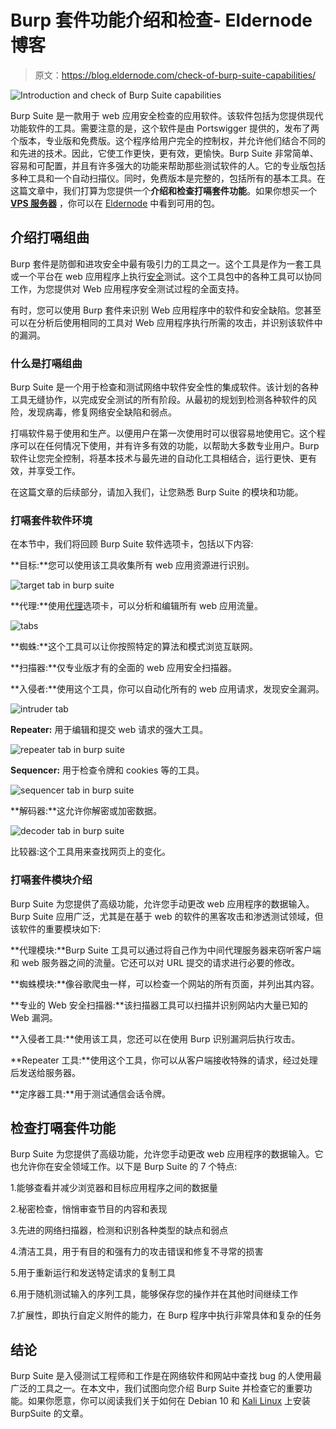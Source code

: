 # Burp 套件功能介绍和检查- Eldernode 博客

> 原文：<https://blog.eldernode.com/check-of-burp-suite-capabilities/>

![Introduction and check of Burp Suite capabilities](img/ab9474b9160d5d04c829e0f08bd54630.png)

Burp Suite 是一款用于 web 应用安全检查的应用软件。该软件包括为您提供现代功能软件的工具。需要注意的是，这个软件是由 Portswigger 提供的，发布了两个版本，专业版和免费版。这个程序给用户完全的控制权，并允许他们结合不同的和先进的技术。因此，它使工作更快，更有效，更愉快。Burp Suite 非常简单、容易和可配置，并且有许多强大的功能来帮助那些测试软件的人。它的专业版包括多种工具和一个自动扫描仪。同时，免费版本是完整的，包括所有的基本工具。在这篇文章中，我们打算为您提供一个**介绍和检查打嗝套件功能**。如果你想买一个 **[VPS 服务器](https://eldernode.com/vps/)** ，你可以在 [Eldernode](https://eldernode.com/) 中看到可用的包。

## **介绍打嗝组曲**

Burp 套件是防御和进攻安全中最有吸引力的工具之一。这个工具是作为一套工具或一个平台在 web 应用程序上执行[安全](https://blog.eldernode.com/tag/security/)测试。这个工具包中的各种工具可以协同工作，为您提供对 Web 应用程序安全测试过程的全面支持。

有时，您可以使用 Burp 套件来识别 Web 应用程序中的软件和安全缺陷。您甚至可以在分析后使用相同的工具对 Web 应用程序执行所需的攻击，并识别该软件中的漏洞。

### **什么是打嗝组曲**

Burp Suite 是一个用于检查和测试网络中软件安全性的集成软件。该计划的各种工具无缝协作，以完成安全测试的所有阶段。从最初的规划到检测各种软件的风险，发现病毒，修复网络安全缺陷和弱点。

打嗝软件易于使用和生产。以便用户在第一次使用时可以很容易地使用它。这个程序可以在任何情况下使用，并有许多有效的功能，以帮助大多数专业用户。Burp 软件让您完全控制，将基本技术与最先进的自动化工具相结合，运行更快、更有效，并享受工作。

在这篇文章的后续部分，请加入我们，让您熟悉 Burp Suite 的模块和功能。

### **打嗝套件软件环境**

在本节中，我们将回顾 Burp Suite 软件选项卡，包括以下内容:

**目标:**您可以使用该工具收集所有 web 应用资源进行识别。

![target tab in burp suite](img/90edeaa93184ad57c0e956c8f1c1933e.png)

**代理:**使用[代理](https://blog.eldernode.com/setup-proxy-on-burp-suite/)选项卡，可以分析和编辑所有 web 应用流量。

![tabs](img/7b2db76bbd2ddfa425107599d6baa685.png)

**蜘蛛:**这个工具可以让你按照特定的算法和模式浏览互联网。

**扫描器:**仅专业版才有的全面的 web 应用安全扫描器。

**入侵者:**使用这个工具，你可以自动化所有的 web 应用请求，发现安全漏洞。

![intruder tab](img/9bf5da6ec2a21337d92dac8f5bca2277.png)

**Repeater:** 用于编辑和提交 web 请求的强大工具。

![repeater tab in burp suite](img/2bad196d21a6f8bc2c36cd74431e3f31.png)

**Sequencer:** 用于检查令牌和 cookies 等的工具。

![sequencer tab in burp suite](img/c8261b68e16294ebd6de4a4d8e33babd.png)

**解码器:**这允许你解密或加密数据。

![decoder tab in burp suite](img/8aa421a9d4e62457d2e60c9e952b6031.png)

比较器:这个工具用来查找网页上的变化。

### **打嗝套件模块介绍**

Burp Suite 为您提供了高级功能，允许您手动更改 web 应用程序的数据输入。Burp Suite 应用广泛，尤其是在基于 web 的软件的黑客攻击和渗透测试领域，但该软件的重要模块如下:

**代理模块:**Burp Suite 工具可以通过将自己作为中间代理服务器来窃听客户端和 web 服务器之间的流量。它还可以对 URL 提交的请求进行必要的修改。

**蜘蛛模块:**像谷歌爬虫一样，可以检查一个网站的所有页面，并列出其内容。

**专业的 Web 安全扫描器:**该扫描器工具可以扫描并识别网站内大量已知的 Web 漏洞。

**入侵者工具:**使用该工具，您还可以在使用 Burp 识别漏洞后执行攻击。

**Repeater 工具:**使用这个工具，你可以从客户端接收特殊的请求，经过处理后发送给服务器。

**定序器工具:**用于测试通信会话令牌。

## **检查打嗝套件功能**

Burp Suite 为您提供了高级功能，允许您手动更改 web 应用程序的数据输入。它也允许你在安全领域工作。以下是 Burp Suite 的 7 个特点:

1.能够查看并减少浏览器和目标应用程序之间的数据量

2.秘密检查，悄悄审查节目的内容和表现

3.先进的网络扫描器，检测和识别各种类型的缺点和弱点

4.清洁工具，用于有目的和强有力的攻击错误和修复不寻常的损害

5.用于重新运行和发送特定请求的复制工具

6.用于随机测试输入的序列工具，能够保存您的操作并在其他时间继续工作

7.扩展性，即执行自定义附件的能力，在 Burp 程序中执行非常具体和复杂的任务

## 结论

Burp Suite 是入侵测试工程师和工作是在网络软件和网站中查找 bug 的人使用最广泛的工具之一。在本文中，我们试图向您介绍 Burp Suite 并检查它的重要功能。如果你愿意，你可以阅读我们关于如何在 Debian 10 和 [Kali Linux](https://blog.eldernode.com/configure-burp-suite-on-kali-linux/) 上安装 BurpSuite 的文章。